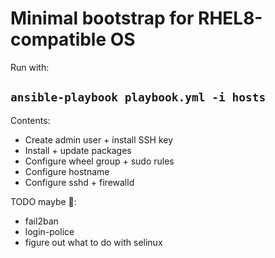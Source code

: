 # Minimal bootstrap for RHEL8-compatible OS

Run with:
## `ansible-playbook playbook.yml -i hosts`

Contents:
  - Create admin user + install SSH key
  - Install + update packages
  - Configure wheel group + sudo rules
  - Configure hostname
  - Configure sshd + firewalld

TODO maybe 🤔:
  - fail2ban
  - login-police
  - figure out what to do with selinux